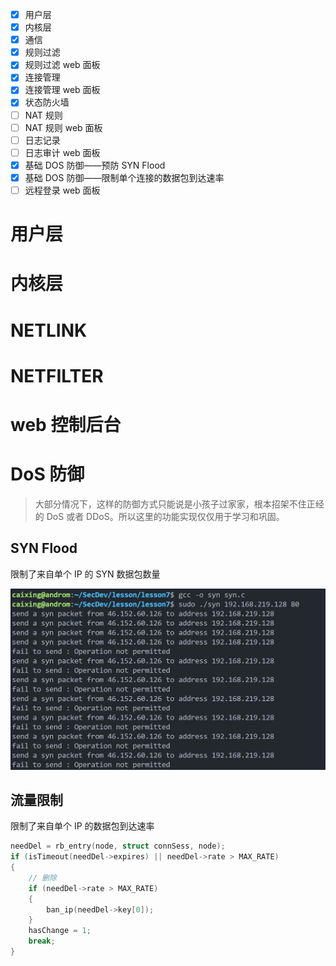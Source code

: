 - [x] 用户层
- [x] 内核层
- [x] 通信
- [x] 规则过滤
- [x] 规则过滤 web 面板
- [x] 连接管理
- [x] 连接管理 web 面板
- [x] 状态防火墙
- [ ] NAT 规则
- [ ] NAT 规则 web 面板
- [ ] 日志记录
- [ ] 日志审计 web 面板
- [x] 基础 DOS 防御——预防 SYN Flood
- [x] 基础 DOS 防御——限制单个连接的数据包到达速率
- [ ] 远程登录 web 面板

# 用户层

# 内核层

# NETLINK

# NETFILTER

# web 控制后台

# DoS 防御

> 大部分情况下，这样的防御方式只能说是小孩子过家家，根本招架不住正经的 DoS 或者 DDoS。所以这里的功能实现仅仅用于学习和巩固。

## SYN Flood

限制了来自单个 IP 的 SYN 数据包数量

![1](image/1.png)

## 流量限制

限制了来自单个 IP 的数据包到达速率

```C
needDel = rb_entry(node, struct connSess, node);
if (isTimeout(needDel->expires) || needDel->rate > MAX_RATE)
{
    // 删除
    if (needDel->rate > MAX_RATE)
    {
        ban_ip(needDel->key[0]);
    }
    hasChange = 1;
    break;
}
```
